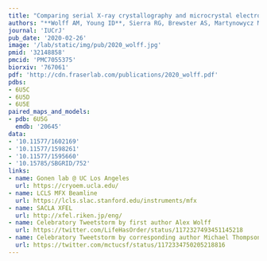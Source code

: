 ```yaml
---
title: "Comparing serial X-ray crystallography and microcrystal electron diffraction (MicroED) as methods for routine structure determination from small macromolecular crystals. "
authors: "**Wolff AM, Young ID**, Sierra RG, Brewster AS, Martynowycz MW, Nango E, Sugahara M, Nakane T, Ito K, Aquila A, Bhowmick A, **Biel JT**, Carbajo S, Cohen AE, **Cortez S**, Gonzalez A, Hino T, Im D, Koralek JD, Kubo M, **Lazarou TS**, Nomura T, Owada S, Samelson A, Tanaka R, Tanaka T, **Thompson EM**, van den Bedem H, **Woldeyes RA**, Yumoto F, Zhao W, Tono K, Boutet S, Iwata S, Gonen T, Sauter NK, **Fraser JS, Thompson MC**."
journal: 'IUCrJ'
pub_date: '2020-02-26'
image: '/lab/static/img/pub/2020_wolff.jpg'
pmid: '32148858'
pmcid: 'PMC7055375'
biorxiv: '767061'
pdf: 'http://cdn.fraserlab.com/publications/2020_wolff.pdf'
pdbs:
- 6U5C
- 6U5D
- 6U5E
paired_maps_and_models:
- pdb: 6U5G
  emdb: '20645'
data:
- '10.11577/1602169'
- '10.11577/1598261'
- '10.11577/1595660'
- '10.15785/SBGRID/752'
links:
- name: Gonen lab @ UC Los Angeles
  url: https://cryoem.ucla.edu/
- name: LCLS MFX Beamline
  url: https://lcls.slac.stanford.edu/instruments/mfx
- name: SACLA XFEL
  url: http://xfel.riken.jp/eng/
- name: Celebratory Tweetstorm by first author Alex Wolff
  url: https://twitter.com/LifeHasOrder/status/1172327493451145218
- name: Celebratory Tweetstorm by corresponding author Michael Thompson
  url: https://twitter.com/mctucsf/status/1172334750205218816
---
```


